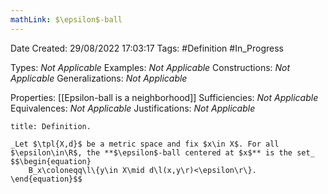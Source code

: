 ```yaml
---
mathLink: $\epsilon$-ball
---
```


<div class="topSpace"></div>

Date Created: 29/08/2022 17:03:17
Tags: #Definition #In_Progress

Types: _Not Applicable_
Examples: _Not Applicable_
Constructions: _Not Applicable_
Generalizations: _Not Applicable_

Properties: [[Epsilon-ball is a neighborhood]]
Sufficiencies: _Not Applicable_
Equivalences: _Not Applicable_
Justifications: _Not Applicable_

``` ad-Definition
title: Definition.

_Let $\tpl{X,d}$ be a metric space and fix $x\in X$. For all $\epsilon\in\R$, the **$\epsilon$-ball centered at $x$** is the set_
$$\begin{equation}
    B_x\coloneqq\l\{y\in X\mid d\l(x,y\r)<\epsilon\r\}.
\end{equation}$$

```
